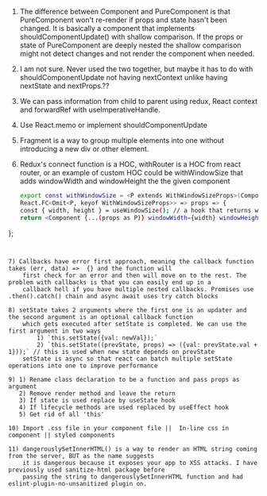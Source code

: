1) The difference between Component and PureComponent is that PureComponent won't re-render if 
    props and state hasn't been changed. It is basically a component that implements shouldComponentUpdate()
    with shallow comparison. If the props or state of PureComponent are deeply nested the shallow comparison might not detect changes and not render the component when needed.

2) I am not sure. Never used the two together, but maybe it has to do with shouldComponentUpdate not having nextContext
    unlike having nextState and nextProps.??

3) We can pass information from child to parent using redux, React context and forwardRef with useImperativeHandle.

4) Use React.memo or implement shouldComponentUpdate

5) Fragment is a way to group multiple elements into one without introducing a new div or other element.

6) Redux's connect function is a HOC, withRouter is a HOC from react router, or an example of custom HOC could be
    withWindowSize that adds windowWidth and windowHeight the the given component
    ```sh
    export const withWindowSize = <P extends WithWindowSizeProps>(Component: React.ComponentType<P>): 
    React.FC<Omit<P, keyof WithWindowSizeProps>> => props => {
    const { width, height } = useWindowSize(); // a hook that returns windowHeight and width
    return <Component {...(props as P)} windowWidth={width} windowHeight={height} />;
  };
```


7) Callbacks have error first approach, meaning the callback function takes (err, data) =>  {} and the function will
    first check for an error and then will move on to the rest. The problem with callbacks is that you can easily end up in a
    callback hell if you have multiple nested callbacks. Promises use .then().catch() chain and async await uses try catch blocks

8) setState takes 2 arguments where the first one is an updater and the second argument is an optional callback function
    which gets executed after setState is completed. We can use the first argument in two ways
        1) `this.setState({val: newVal});`
        2) `this.setState((prevState, props) => ({val: prevState.val + 1}));` // this is used when new state depends on prevState
    setState is async so that react can batch multiple setState operations into one to improve performance

9) 1) Rename class declaration to be a function and pass props as argument
   2) Remove render method and leave the return
   3) If state is used replace by useState hook
   4) If lifecycle methods are used replaced by useEffect hook
   5) Get rid of all 'this'

10) Import .css file in your component file ||  In-line css in component || styled components

11) dangerouslySetInnerHTML() is a way to render an HTML string coming from the server, BUT as the name suggests
    it is dangerous because it exposes your app to XSS attacks. I have previously used sanitize-html package before
    passing the string to dangerouslySetInnerHTML function and had eslint-plugin-no-unsanitized plugin on.
